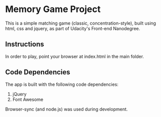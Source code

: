 # Memory Game Project

This is a simple matching game (classic, concentration-style), built using html, css and jquery, as part of Udacity's Front-end Nanodegree.

## Instructions

In order to play, point your browser at index.html in the main folder.


## Code Dependencies

The app is built with the following code dependencies:

1. jQuery
2. Font Awesome

Browser-sync (and node.js) was used during development.